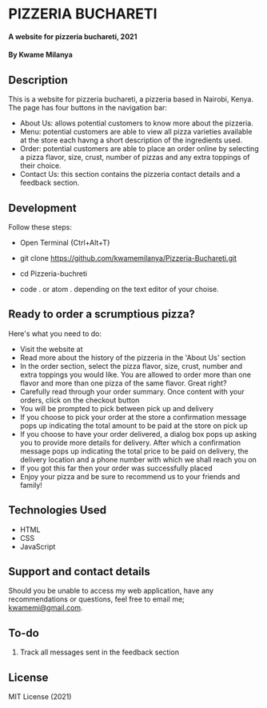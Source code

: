 # PIZZERIA BUCHARETI
#### A website for pizzeria buchareti, 2021
#### By **Kwame Milanya**
## Description
This is a website for pizzeria buchareti, a pizzeria based in Nairobi, Kenya. The page has four buttons in the navigation bar:
- About Us: allows potential customers to know more about the pizzeria.
- Menu: potential customers are able to view all pizza varieties available at the store each havng a short description of the ingredients used.
- Order: potential customers are able to place an order online by selecting a pizza flavor, size, crust, number of pizzas and any extra toppings of their choice. 
- Contact Us: this section contains the pizzeria contact details and a feedback section.
## Development
Follow these steps:
* Open Terminal {Ctrl+Alt+T}

* git clone https://github.com/kwamemilanya/Pizzeria-Buchareti.git

* cd Pizzeria-buchreti

* code . or atom . depending on the text editor of your choise.
## Ready to order a scrumptious pizza?
Here's what you need to do:
- Visit the website at 
- Read more about the history of the pizzeria in the 'About Us' section
- In the order section, select the pizza flavor, size, crust, number and extra toppings you would like. You are allowed to order more than one flavor and more than one pizza of the same flavor. Great right?
- Carefully read through your order summary. Once content with your orders, click on the checkout button
- You will be prompted to pick between pick up and delivery
- If you choose to pick your order at the store a confirmation message pops up indicating the total amount to be paid at the store on pick up
- If you choose to have your order delivered, a dialog box pops up asking you to provide more details for delivery. After which a confirmation message pops up indicating the total price to be paid on delivery, the delivery location and a phone number with which we shall reach you on
- If you got this far then your order was successfully placed
- Enjoy your pizza and be sure to recommend us to your friends and family!

## Technologies Used
* HTML
* CSS
* JavaScript

## Support and contact details
Should you be unable to access my web application, have any recommendations or questions, feel free to email me; kwamemi@gmail.com.

## To-do
1. Track all messages sent in the feedback section

## License
MIT License (2021)

